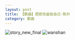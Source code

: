 ```yaml
---
layout: post
title: 【歌曲】把悲伤留给自己·陈升
category: 歌曲
---
```

![story_new_final](http://rdr022gcy.hd-bkt.clouddn.com/img/story_new_final_0322.png)
![wanshan](http://rdr022gcy.hd-bkt.clouddn.com/img/wanshan.png)